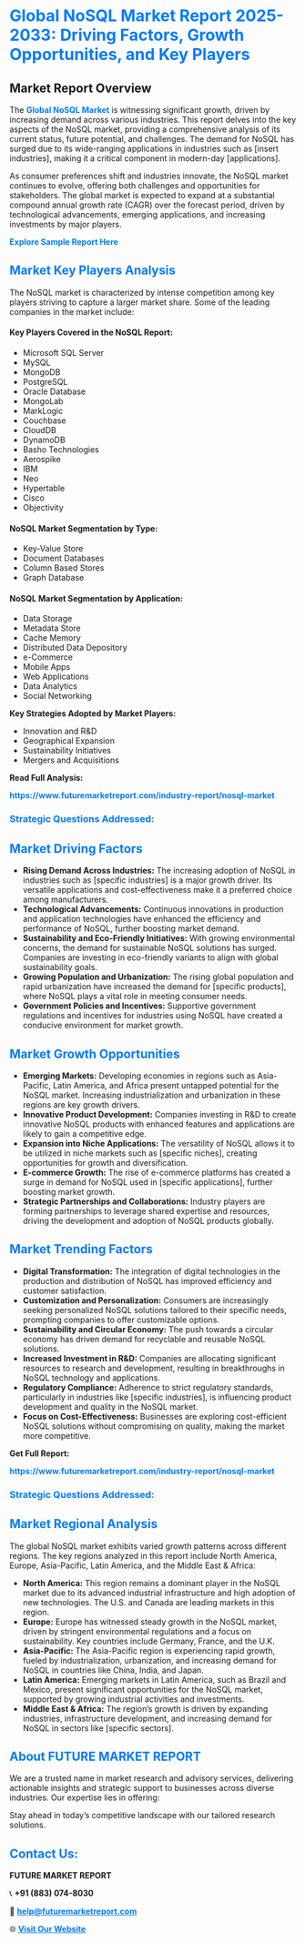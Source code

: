 <h1 style="color: #007BFF;">Global NoSQL Market Report 2025-2033: Driving Factors, Growth Opportunities, and Key Players</h1>

<section id="overview">
<h2>Market Report Overview</h2>
<p>The <a href="https://www.futuremarketreport.com/industry-report/nosql-market" style="color: #007BFF; text-decoration: none;"><strong>Global NoSQL Market</strong></a> is witnessing significant growth, driven by increasing demand across various industries. This report delves into the key aspects of the NoSQL market, providing a comprehensive analysis of its current status, future potential, and challenges. The demand for NoSQL has surged due to its wide-ranging applications in industries such as [insert industries], making it a critical component in modern-day [applications].</p>
<p>As consumer preferences shift and industries innovate, the NoSQL market continues to evolve, offering both challenges and opportunities for stakeholders. The global market is expected to expand at a substantial compound annual growth rate (CAGR) over the forecast period, driven by technological advancements, emerging applications, and increasing investments by major players.</p>
</section>

<section id="overview">
<p><a href="https://www.futuremarketreport.com/request-sample/reportId=61461" style="color: #007BFF; text-decoration: none;"><strong>Explore Sample Report Here</strong></a></p>
</section>

<section id="key-players">
<h2 style="color: #007BFF;">Market Key Players Analysis</h2>
<p>The NoSQL market is characterized by intense competition among key players striving to capture a larger market share. Some of the leading companies in the market include:</p>
<h4>Key Players Covered in the NoSQL Report:</h4>
<ul><li>Microsoft SQL Server</li><li>MySQL</li><li>MongoDB</li><li>PostgreSQL</li><li>Oracle Database</li><li>MongoLab</li><li>MarkLogic</li><li>Couchbase</li><li>CloudDB</li><li>DynamoDB</li><li>Basho Technologies</li><li>Aerospike</li><li>IBM</li><li>Neo</li><li>Hypertable</li><li>Cisco</li><li>Objectivity</li></ul>
<h4>NoSQL Market Segmentation by Type:</h4>
<ul><li>Key-Value Store</li><li>Document Databases</li><li>Column Based Stores</li><li>Graph Database</li></ul>

<h4>NoSQL Market Segmentation by Application:</h4>
<ul><li>Data Storage</li><li>Metadata Store</li><li>Cache Memory</li><li>Distributed Data Depository</li><li>e-Commerce</li><li>Mobile Apps</li><li>Web Applications</li><li>Data Analytics</li><li>Social Networking</li></ul>
<p><strong>Key Strategies Adopted by Market Players:</strong></p>
<ul>
<li>Innovation and R&D</li>
<li>Geographical Expansion</li>
<li>Sustainability Initiatives</li>
<li>Mergers and Acquisitions</li>
</ul>
</section>

<section>
<p><strong>Read Full Analysis: </strong></p><a href="https://www.futuremarketreport.com/industry-report/nosql-market" style="color: #007BFF; text-decoration: none;"><strong>https://www.futuremarketreport.com/industry-report/nosql-market</strong></a>
<h3 style="color: #007BFF;">Strategic Questions Addressed:</h3>
</section>

<section id="driving-factors">
<h2 style="color: #007BFF;">Market Driving Factors</h2>
<ul>
<li><strong>Rising Demand Across Industries:</strong> The increasing adoption of NoSQL in industries such as [specific industries] is a major growth driver. Its versatile applications and cost-effectiveness make it a preferred choice among manufacturers.</li>
<li><strong>Technological Advancements:</strong> Continuous innovations in production and application technologies have enhanced the efficiency and performance of NoSQL, further boosting market demand.</li>
<li><strong>Sustainability and Eco-Friendly Initiatives:</strong> With growing environmental concerns, the demand for sustainable NoSQL solutions has surged. Companies are investing in eco-friendly variants to align with global sustainability goals.</li>
<li><strong>Growing Population and Urbanization:</strong> The rising global population and rapid urbanization have increased the demand for [specific products], where NoSQL plays a vital role in meeting consumer needs.</li>
<li><strong>Government Policies and Incentives:</strong> Supportive government regulations and incentives for industries using NoSQL have created a conducive environment for market growth.</li>
</ul>
</section>

<section id="growth-opportunities">
<h2 style="color: #007BFF;">Market Growth Opportunities</h2>
<ul>
<li><strong>Emerging Markets:</strong> Developing economies in regions such as Asia-Pacific, Latin America, and Africa present untapped potential for the NoSQL market. Increasing industrialization and urbanization in these regions are key growth drivers.</li>
<li><strong>Innovative Product Development:</strong> Companies investing in R&D to create innovative NoSQL products with enhanced features and applications are likely to gain a competitive edge.</li>
<li><strong>Expansion into Niche Applications:</strong> The versatility of NoSQL allows it to be utilized in niche markets such as [specific niches], creating opportunities for growth and diversification.</li>
<li><strong>E-commerce Growth:</strong> The rise of e-commerce platforms has created a surge in demand for NoSQL used in [specific applications], further boosting market growth.</li>
<li><strong>Strategic Partnerships and Collaborations:</strong> Industry players are forming partnerships to leverage shared expertise and resources, driving the development and adoption of NoSQL products globally.</li>
</ul>
</section>

<section id="trending-factors">
<h2 style="color: #007BFF;">Market Trending Factors</h2>
<ul>
<li><strong>Digital Transformation:</strong> The integration of digital technologies in the production and distribution of NoSQL has improved efficiency and customer satisfaction.</li>
<li><strong>Customization and Personalization:</strong> Consumers are increasingly seeking personalized NoSQL solutions tailored to their specific needs, prompting companies to offer customizable options.</li>
<li><strong>Sustainability and Circular Economy:</strong> The push towards a circular economy has driven demand for recyclable and reusable NoSQL solutions.</li>
<li><strong>Increased Investment in R&D:</strong> Companies are allocating significant resources to research and development, resulting in breakthroughs in NoSQL technology and applications.</li>
<li><strong>Regulatory Compliance:</strong> Adherence to strict regulatory standards, particularly in industries like [specific industries], is influencing product development and quality in the NoSQL market.</li>
<li><strong>Focus on Cost-Effectiveness:</strong> Businesses are exploring cost-efficient NoSQL solutions without compromising on quality, making the market more competitive.</li>
</ul>
</section>

<section>
<p><strong>Get Full Report: </strong></p><a href="https://www.futuremarketreport.com/industry-report/nosql-market" style="color: #007BFF; text-decoration: none;"><strong>https://www.futuremarketreport.com/industry-report/nosql-market</strong></a>
<h3 style="color: #007BFF;">Strategic Questions Addressed:</h3>
</section>


<section id="regional-analysis">
<h2 style="color: #007BFF;">Market Regional Analysis</h2>
<p>The global NoSQL market exhibits varied growth patterns across different regions. The key regions analyzed in this report include North America, Europe, Asia-Pacific, Latin America, and the Middle East & Africa:</p>
<ul>
<li><strong>North America:</strong> This region remains a dominant player in the NoSQL market due to its advanced industrial infrastructure and high adoption of new technologies. The U.S. and Canada are leading markets in this region.</li>
<li><strong>Europe:</strong> Europe has witnessed steady growth in the NoSQL market, driven by stringent environmental regulations and a focus on sustainability. Key countries include Germany, France, and the U.K.</li>
<li><strong>Asia-Pacific:</strong> The Asia-Pacific region is experiencing rapid growth, fueled by industrialization, urbanization, and increasing demand for NoSQL in countries like China, India, and Japan.</li>
<li><strong>Latin America:</strong> Emerging markets in Latin America, such as Brazil and Mexico, present significant opportunities for the NoSQL market, supported by growing industrial activities and investments.</li>
<li><strong>Middle East & Africa:</strong> The region’s growth is driven by expanding industries, infrastructure development, and increasing demand for NoSQL in sectors like [specific sectors].</li>
</ul>
</section>

<footer>
<h2 style="color: #007BFF;">About FUTURE MARKET REPORT</h2>
<p>We are a trusted name in market research and advisory services, delivering actionable insights and strategic support to businesses across diverse industries. Our expertise lies in offering:</p>

<p>Stay ahead in today’s competitive landscape with our tailored research solutions.</p>

<h2 style="color: #007BFF;">Contact Us:</h2>
<p><strong>FUTURE MARKET REPORT</strong></p>
<p>📞 <strong>+91 (883) 074-8030</strong></p>
<p>📧 <strong><a href="mailto:help@futuremarketreport.com" style="color: #007BFF;">help@futuremarketreport.com</a></strong></p>
<p>🌐 <strong><a href="https://www.futuremarketreport.com/" style="color: #007BFF;">Visit Our Website</a></strong></p>
</footer>